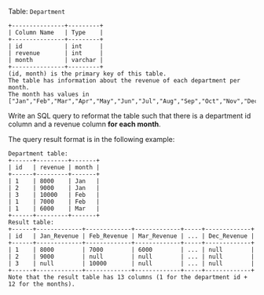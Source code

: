 Table: `Department`

    
    
    +---------------+---------+
    | Column Name   | Type    |
    +---------------+---------+
    | id            | int     |
    | revenue       | int     |
    | month         | varchar |
    +---------------+---------+
    (id, month) is the primary key of this table.
    The table has information about the revenue of each department per month.
    The month has values in ["Jan","Feb","Mar","Apr","May","Jun","Jul","Aug","Sep","Oct","Nov","Dec"].
    



Write an SQL query to reformat the table such that there is a department id
column and a revenue column **for each month**.

The query result format is in the following example:

    
    
    Department table:
    +------+---------+-------+
    | id   | revenue | month |
    +------+---------+-------+
    | 1    | 8000    | Jan   |
    | 2    | 9000    | Jan   |
    | 3    | 10000   | Feb   |
    | 1    | 7000    | Feb   |
    | 1    | 6000    | Mar   |
    +------+---------+-------+
    Result table:
    +------+-------------+-------------+-------------+-----+-------------+
    | id   | Jan_Revenue | Feb_Revenue | Mar_Revenue | ... | Dec_Revenue |
    +------+-------------+-------------+-------------+-----+-------------+
    | 1    | 8000        | 7000        | 6000        | ... | null        |
    | 2    | 9000        | null        | null        | ... | null        |
    | 3    | null        | 10000       | null        | ... | null        |
    +------+-------------+-------------+-------------+-----+-------------+
    Note that the result table has 13 columns (1 for the department id + 12 for the months).
    

